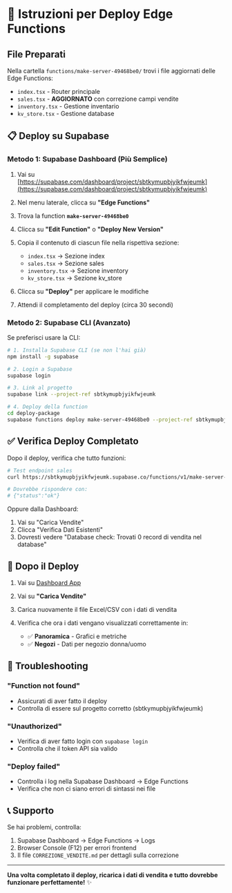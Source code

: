 # 🚀 Istruzioni per Deploy Edge Functions

## File Preparati

Nella cartella `functions/make-server-49468be0/` trovi i file aggiornati delle Edge Functions:
- `index.tsx` - Router principale
- `sales.tsx` - **AGGIORNATO** con correzione campi vendite
- `inventory.tsx` - Gestione inventario
- `kv_store.tsx` - Gestione database

## 📋 Deploy su Supabase

### Metodo 1: Supabase Dashboard (Più Semplice)

1. Vai su [https://supabase.com/dashboard/project/sbtkymupbjyikfwjeumk](https://supabase.com/dashboard/project/sbtkymupbjyikfwjeumk)

2. Nel menu laterale, clicca su **"Edge Functions"**

3. Trova la function **`make-server-49468be0`**

4. Clicca su **"Edit Function"** o **"Deploy New Version"**

5. Copia il contenuto di ciascun file nella rispettiva sezione:
   - `index.tsx` → Sezione index
   - `sales.tsx` → Sezione sales
   - `inventory.tsx` → Sezione inventory
   - `kv_store.tsx` → Sezione kv_store

6. Clicca su **"Deploy"** per applicare le modifiche

7. Attendi il completamento del deploy (circa 30 secondi)

### Metodo 2: Supabase CLI (Avanzato)

Se preferisci usare la CLI:

```bash
# 1. Installa Supabase CLI (se non l'hai già)
npm install -g supabase

# 2. Login a Supabase
supabase login

# 3. Link al progetto
supabase link --project-ref sbtkymupbjyikfwjeumk

# 4. Deploy della function
cd deploy-package
supabase functions deploy make-server-49468be0 --project-ref sbtkymupbjyikfwjeumk
```

## ✅ Verifica Deploy Completato

Dopo il deploy, verifica che tutto funzioni:

```bash
# Test endpoint sales
curl https://sbtkymupbjyikfwjeumk.supabase.co/functions/v1/make-server-49468be0/health

# Dovrebbe rispondere con:
# {"status":"ok"}
```

Oppure dalla Dashboard:
1. Vai su "Carica Vendite"
2. Clicca "Verifica Dati Esistenti"
3. Dovresti vedere "Database check: Trovati 0 record di vendita nel database"

## 🔄 Dopo il Deploy

1. Vai su [Dashboard App](https://dashboard-effe-2x1yccu6l-paolos-projects-18e1f9ba.vercel.app)

2. Vai su **"Carica Vendite"**

3. Carica nuovamente il file Excel/CSV con i dati di vendita

4. Verifica che ora i dati vengano visualizzati correttamente in:
   - ✅ **Panoramica** - Grafici e metriche
   - ✅ **Negozi** - Dati per negozio donna/uomo

## 🐛 Troubleshooting

### "Function not found"
- Assicurati di aver fatto il deploy
- Controlla di essere sul progetto corretto (sbtkymupbjyikfwjeumk)

### "Unauthorized"
- Verifica di aver fatto login con `supabase login`
- Controlla che il token API sia valido

### "Deploy failed"
- Controlla i log nella Supabase Dashboard → Edge Functions
- Verifica che non ci siano errori di sintassi nei file

## 📞 Supporto

Se hai problemi, controlla:
1. Supabase Dashboard → Edge Functions → Logs
2. Browser Console (F12) per errori frontend
3. Il file `CORREZIONE_VENDITE.md` per dettagli sulla correzione

---

**Una volta completato il deploy, ricarica i dati di vendita e tutto dovrebbe funzionare perfettamente!** ✨


